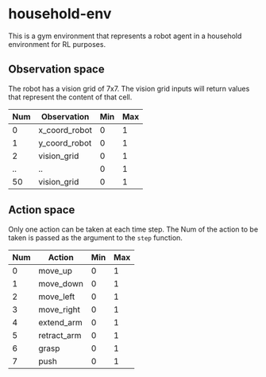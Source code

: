 # household-env

This is a gym environment that represents a robot agent in a household environment for RL purposes.

## Observation space

The robot has a vision grid of 7x7. The vision grid inputs will return values that represent the content of that cell. 

Num   | Observation                |  Min   |  Max
------|----------------------------|--------|-------
0     | x_coord_robot              |  0     |  1
1     | y_coord_robot              |  0     |  1
2     | vision_grid                |  0     |  1
..    | ..                         |  0     |  1
50     | vision_grid                |  0     |  1

## Action space

Only one action can be taken at each time step. The Num of the action to be taken is passed as the argument to the
 `step` function.

Num   | Action                     |  Min   |  Max
------|----------------------------|--------|-------
0     | move_up                    |  0     |  1
1     | move_down                  |  0     |  1
2     | move_left                  |  0     |  1
3     | move_right                 |  0     |  1
4     | extend_arm                 |  0     |  1
5     | retract_arm                |  0     |  1
6     | grasp                      |  0     |  1
7     | push                       |  0     |  1
